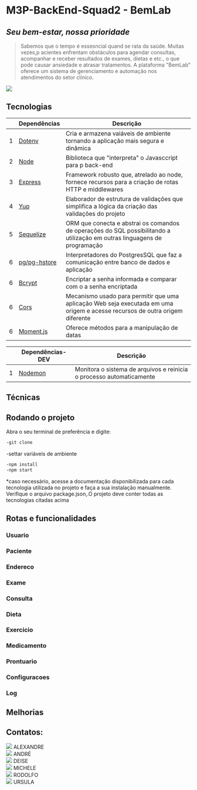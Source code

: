 
# M3P-BackEnd-Squad2 - BemLab 
## _Seu bem-estar, nossa prioridade_

> Sabemos que o tempo é essesncial quand se rata da saúde.
> Muitas vezes,p acientes enfrentam obstáculos para agendar consultas,
> acompanhar e receber resultados de exames, dietas e etc.,
> o que pode causar ansiedade e atrasar tratamentos.
> A plataforma "BemLab" oferece um sistema de gerenciamento e automação nos atendimentos do setor clínico.

<a href="https://app.swaggerhub.com/apis/NSFMT/BemLab/1.0.0" target="_blank"><img src="https://img.shields.io/badge/{···}-Swagger-<white>" target="_blank"></a>

## Tecnologias

|     | Dependências   | Descrição                                                                                                                   |
| --- | -------------- | -------------------------------------------------------------------------------------------------------------------------   |
| 1   | [Dotenv]       | Cria e armazena vaiáveis de ambiente tornando a aplicação mais segura e dinâmica                                            |
| 2   | [Node]         | Biblioteca que "interpreta" o Javasccript para p back-end                                                                   |
| 3   | [Express]      | Framework robusto que, atrelado ao node, fornece recursos para a criação de rotas HTTP e middlewares                        |
| 4   | [Yup]          | Elaborador de estrutura de validações que simplifica a lógica da criação das validações do projeto                          |
| 5   | [Sequelize]    | ORM que conecta e abstrai os comandos de operações do SQL possibilitando a utilização em outras linguagens de programação   |
| 6   | [pg/pg-hstore] | Interpretadores do PostgresSQL que faz a comunicação entre banco de dados e aplicação                                       |
| 6   | [Bcrypt]       | Encriptar a senha informada e comparar com o a senha encriptada                                                             |
| 6   | [Cors]         | Mecanismo usado para permitir que uma aplicação Web seja executada em uma origem e acesse recursos de outra origem diferente|
| 6   | [Moment.js]    | Oferece métodos para a manipulação de datas                                                                                 |

|     | Dependências-DEV | Descrição                                                                                                                 |
| --- | ---------------- | -----------------------------------------------------------------------------------------------------------------------   |
| 1   | [Nodemon]        | Monitora o sistema de arquivos e reinicia o processo automaticamente                                                      |

## Técnicas

## Rodando o projeto

Abra o seu terminal de preferência e digite:

```sh
-git clone
```

-settar variáveis de ambiente

```sh
-npm install
-npm start
```

\*caso necessário, acesse a documentação disponibilizada para cada tecnologia utilizada no projeto e faça a sua instalação manualmente.
Verifique o arquivo package.json,.O projeto deve conter todas as tecnologias citadas acima

## Rotas e funcionalidades

### **Usuario**
### **Paciente**
### **Endereco**
### **Exame**
### **Consulta**
### **Dieta**
### **Exercicio**
### **Medicamento**
### **Prontuario**
### **Configuracoes**
### **Log**

## Melhorias

## Contatos:


 <div> <a href="LINKEDIN ALEXANDRE" target="_blank"><img src="https://img.shields.io/badge/-LinkedIn-%230077B5?style=for-the-badge&logo=linkedin&logoColor=white" target="_blank"></a> ALEXANDRE  </div>
<div> <a href="LINKEDIN ANDRÉ" target="_blank"><img src="https://img.shields.io/badge/-LinkedIn-%230077B5?style=for-the-badge&logo=linkedin&logoColor=white" target="_blank"></a> ANDRÉ</div>   
<div> <a href="LINKEDIN DEISE" target="_blank"><img src="https://img.shields.io/badge/-LinkedIn-%230077B5?style=for-the-badge&logo=linkedin&logoColor=white" target="_blank"></a> DEISE</div>   
<div> <a href="LINKEDIN MICHELE" target="_blank"><img src="https://img.shields.io/badge/-LinkedIn-%230077B5?style=for-the-badge&logo=linkedin&logoColor=white" target="_blank"></a> MICHELE</div>   
<div> <a href="LINKEDIN RODOLFO" target="_blank"><img src="https://img.shields.io/badge/-LinkedIn-%230077B5?style=for-the-badge&logo=linkedin&logoColor=white" target="_blank"></a> RODOLFO</div>   
<div> <a href="https://www.linkedin.com/in/ursula-babeto/" target="_blank"><img src="https://img.shields.io/badge/-LinkedIn-%230077B5?style=for-the-badge&logo=linkedin&logoColor=white" target="_blank"></a> URSULA</div>   
</ul>

[dotenv]: https://www.dotenv.org/docs/
[node]: https://nodejs.org/en/docs
[express]: https://expressjs.com/
[yup]: https://www.jsdocs.io/package/yup
[sequelize]: https://sequelize.org/docs/v6/getting-started/
[pg/pg-hstore]: https://sequelize.org/docs/v6/getting-started/
[nodemon]: https://nodemon.io
[Bcrypt]: https://www.npmjs.com/package/bcrypt
[Cors]: https://expressjs.com/en/resources/middleware/cors.html
[Moment.js]: https://momentjs.com/
